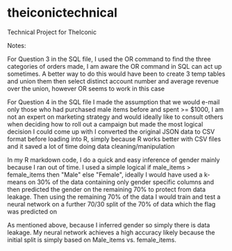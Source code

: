 # theiconictechnical
Technical Project for TheIconic

Notes:

For Question 3 in the SQL file, I used the OR command to find the three categories of orders made, I am aware the OR command in SQL can act up sometimes. A better way to do this would have been to create 3 temp tables and union them then select distinct account number and average revenue over the union, however OR seems to work in this case


For Question 4 in the SQL file I made the assumption that we would e-mail only those who had purchased male items before and spent >= $1000, I am not an expert on marketing strategy and would ideally like to consult others when deciding how to roll out a campaign but made the most logical decision I could come up with
I converted the original JSON data to CSV format before loading into R, simply because R works better with CSV files and it saved a lot of time doing data cleaning/manipulation


In my R markdown code, I do a quick and easy inference of gender mainly because I ran out of time. I used a simple logical if male_items > female_items then "Male" else "Female", ideally I would have used a k-means on 30% of the data containing only gender specific columns and then predicted the gender on the remaining 70% to protect from data leakage. Then using the remaining 70% of the data I would train and test a neural network on a further 70/30 split of the 70% of data which the flag was predicted on


As mentioned above, because I inferred gender so simply there is data leakage. My neural network achieves a high accuracy likely because the initial split is simply based on Male_items vs. female_items. 
